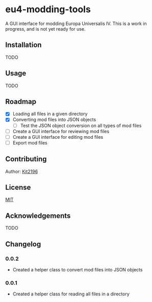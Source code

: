 # eu4-modding-tools
A GUI interface for modding Europa Universalis IV. This is a work in progress, and is not yet ready for use. 

## Installation
TODO

## Usage
TODO

## Roadmap
- [x] Loading all files in a given directory
- [x] Converting mod files into JSON objects
  - [ ] Test the JSON object conversion on all types of mod files
- [ ] Create a GUI interface for reviewing mod files
- [ ] Create a GUI interface for editing mod files
- [ ] Export mod files

## Contributing
Author: [Kit2196](https://github.com/Kit2196)

## License
[MIT](https://choosealicense.com/licenses/mit/)

## Acknowledgements
TODO

## Changelog

### 0.0.2
- Created a helper class to convert mod files into JSON objects

### 0.0.1
- Created a helper class for reading all files in a directory